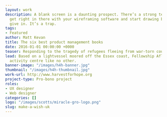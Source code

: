 ```yaml
---
layout: work
description: A blank screen is a daunting prospect. There’s a strong temptation to
  get right in there with your wireframing software and start drawing boxes. But don’t
  give in. It’s a trap.
tags:
- Featured
author: Matt Kevan
title: The six best product management books
date: 2016-01-01 00:00:00 +0000
teaser: Responding to the tragedy of refugees fleeing from war-torn countries
lead: Based on a lightvessel moored off the Essex coast, Fellowship Afloat is an outdoor
  activity centre like no other.
banner-image: "/images/h4h-banner.jpg"
thumbnail: "/images/h4h-thumbnail.jpg"
work-url: http://www.harvestforhope.org
project-type: Pro-bono project
roles:
- UX designer
- Web designer
categories: []
logo: "/images/scotts/miracle-gro-logo.png"
slug: make-a-wish-uk
---
```

